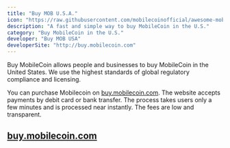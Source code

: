 ```yaml
---
title: "Buy MOB U.S.A."
icon: "https://raw.githubusercontent.com/mobilecoinofficial/awesome-mobilecoin/main/directory/images/usa.webp"
description: "A fast and simple way to buy MobileCoin in the U.S."
category: "Buy MobileCoin in the U.S."
developer: "Buy MOB USA"
developerSite: "http://buy.mobilecoin.com"
---
```

Buy MobileCoin allows people and businesses to buy MobileCoin in the United States. We use the highest standards of global regulatory compliance and licensing.  

You can purchase Mobilecoin on [buy.mobilecoin.com](http://buy.mobilecoin.com). The website accepts payments by debit card or bank transfer. The process takes users only a few minutes and is processed near instantly. The fees are low and transparent.

## [buy.mobilecoin.com](http://buy.mobilecoin.com)
